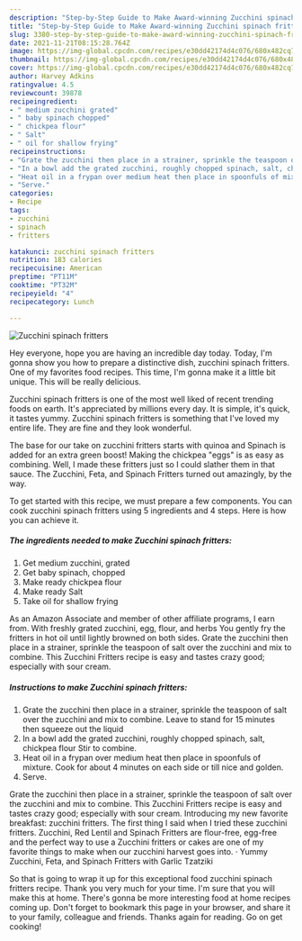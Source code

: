 ```yaml
---
description: "Step-by-Step Guide to Make Award-winning Zucchini spinach fritters"
title: "Step-by-Step Guide to Make Award-winning Zucchini spinach fritters"
slug: 3380-step-by-step-guide-to-make-award-winning-zucchini-spinach-fritters
date: 2021-11-21T08:15:28.764Z
image: https://img-global.cpcdn.com/recipes/e30dd42174d4c076/680x482cq70/zucchini-spinach-fritters-recipe-main-photo.jpg
thumbnail: https://img-global.cpcdn.com/recipes/e30dd42174d4c076/680x482cq70/zucchini-spinach-fritters-recipe-main-photo.jpg
cover: https://img-global.cpcdn.com/recipes/e30dd42174d4c076/680x482cq70/zucchini-spinach-fritters-recipe-main-photo.jpg
author: Harvey Adkins
ratingvalue: 4.5
reviewcount: 39878
recipeingredient:
- " medium zucchini grated"
- " baby spinach chopped"
- " chickpea flour"
- " Salt"
- " oil for shallow frying"
recipeinstructions:
- "Grate the zucchini then place in a strainer, sprinkle the teaspoon of salt over the zucchini and mix to combine. Leave to stand for 15 minutes then squeeze out the liquid"
- "In a bowl add the grated zucchini, roughly chopped spinach, salt, chickpea flour Stir to combine."
- "Heat oil in a frypan over medium heat then place in spoonfuls of mixture. Cook for about 4 minutes on each side or till nice and golden."
- "Serve."
categories:
- Recipe
tags:
- zucchini
- spinach
- fritters

katakunci: zucchini spinach fritters 
nutrition: 183 calories
recipecuisine: American
preptime: "PT11M"
cooktime: "PT32M"
recipeyield: "4"
recipecategory: Lunch

---
```



![Zucchini spinach fritters](https://img-global.cpcdn.com/recipes/e30dd42174d4c076/680x482cq70/zucchini-spinach-fritters-recipe-main-photo.jpg)

Hey everyone, hope you are having an incredible day today. Today, I'm gonna show you how to prepare a distinctive dish, zucchini spinach fritters. One of my favorites food recipes. This time, I'm gonna make it a little bit unique. This will be really delicious.

Zucchini spinach fritters is one of the most well liked of recent trending foods on earth. It's appreciated by millions every day. It is simple, it's quick, it tastes yummy. Zucchini spinach fritters is something that I've loved my entire life. They are fine and they look wonderful.

The base for our take on zucchini fritters starts with quinoa and Spinach is added for an extra green boost! Making the chickpea &#34;eggs&#34; is as easy as combining. Well, I made these fritters just so I could slather them in that sauce. The Zucchini, Feta, and Spinach Fritters turned out amazingly, by the way.


To get started with this recipe, we must prepare a few components. You can cook zucchini spinach fritters using 5 ingredients and 4 steps. Here is how you can achieve it.

<!--inarticleads1-->

##### The ingredients needed to make Zucchini spinach fritters:

1. Get  medium zucchini, grated
1. Get  baby spinach, chopped
1. Make ready  chickpea flour
1. Make ready  Salt
1. Take  oil for shallow frying


As an Amazon Associate and member of other affiliate programs, I earn from. With freshly grated zucchini, egg, flour, and herbs You gently fry the fritters in hot oil until lightly browned on both sides. Grate the zucchini then place in a strainer, sprinkle the teaspoon of salt over the zucchini and mix to combine. This Zucchini Fritters recipe is easy and tastes crazy good; especially with sour cream. 

<!--inarticleads2-->

##### Instructions to make Zucchini spinach fritters:

1. Grate the zucchini then place in a strainer, sprinkle the teaspoon of salt over the zucchini and mix to combine. Leave to stand for 15 minutes then squeeze out the liquid
1. In a bowl add the grated zucchini, roughly chopped spinach, salt, chickpea flour Stir to combine.
1. Heat oil in a frypan over medium heat then place in spoonfuls of mixture. Cook for about 4 minutes on each side or till nice and golden.
1. Serve.


Grate the zucchini then place in a strainer, sprinkle the teaspoon of salt over the zucchini and mix to combine. This Zucchini Fritters recipe is easy and tastes crazy good; especially with sour cream. Introducing my new favorite breakfast: zucchini fritters. The first thing I said when I tried these zucchini fritters. Zucchini, Red Lentil and Spinach Fritters are flour-free, egg-free and the perfect way to use a Zucchini fritters or cakes are one of my favorite things to make when our zucchini harvest goes into. · Yummy Zucchini, Feta, and Spinach Fritters with Garlic Tzatziki 

So that is going to wrap it up for this exceptional food zucchini spinach fritters recipe. Thank you very much for your time. I'm sure that you will make this at home. There's gonna be more interesting food at home recipes coming up. Don't forget to bookmark this page in your browser, and share it to your family, colleague and friends. Thanks again for reading. Go on get cooking!
